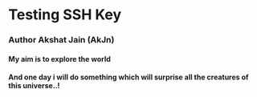 # Testing SSH Key


### Author Akshat Jain (AkJn)
#### My aim is to explore the world
#### And one day i will do something which will surprise all the creatures of this universe..!
